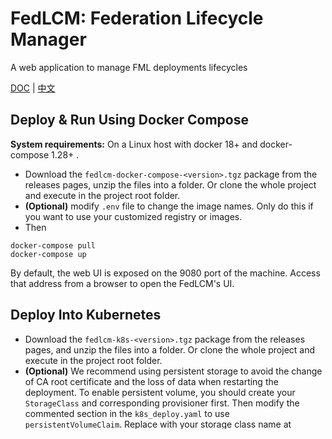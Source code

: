# FedLCM: Federation Lifecycle Manager

A web application to manage FML deployments lifecycles

[DOC](./doc) | [中文](./README_zh.md)

## Deploy & Run Using Docker Compose
**System requirements:** On a Linux host with docker 18+ and docker-compose 1.28+ .
* Download the `fedlcm-docker-compose-<version>.tgz` package from the releases pages, unzip the files into a folder. Or clone the whole project and execute in the project root folder.
* **(Optional)** modify `.env` file to change the image names. Only do this if you want to use your customized registry or images.
* Then
```
docker-compose pull
docker-compose up
```
By default, the web UI is exposed on the 9080 port of the machine. Access that address from a browser to open the FedLCM's UI.

## Deploy Into Kubernetes
* Download the `fedlcm-k8s-<version>.tgz` package from the releases pages, and unzip the files into a folder. Or clone the whole project and execute in the project root folder.
* **(Optional)** We recommend using persistent storage to avoid the change of CA root certificate and the loss of data when restarting the deployment. To enable persistent volume, you should create your `StorageClass` and corresponding provisioner first. Then modify the commented section in the `k8s_deploy.yaml` to use `persistentVolumeClaim`. Replace with your storage class name at `storageClassName`.
* Apply the yaml files in the follow order
```
kubectl apply -f rbac_config.yaml
kubectl apply -f k8s_deploy.yaml
```
By default, the web UI is exposed via a NodePort service that listens on port 30008 of the nodes. After all resources are successfully created and running, you can enter into your FedLCM service use `<NodeAddress>:30008`. Alternatively you can change the Service definition in the yaml to use your preferred service type and exposed port.

## Getting Started

Refer to the [getting started guide](./doc/Getting_Started_FATE.md) for FATE federation management.

The [Site Portal README](./site-portal/README.md) and [FML Manager README](./fml-manager/README.md) provide information on how to use Site Portal directly without using FedLCM.

## Development
### Build
```
make all
```
The generated deliverables are placed in the `output` folder.

### Build & Run Docker Image
* Modify `.env` file to change the image name, and then
```
set -a; source .env; set +a
make docker-build
```
* Optionally push the image
```
make docker-push
```
* Start the service
```
docker-compose up
```

Refer to the [development guide](./doc/Development_Guide.md) for more development related topics.

## License

FedLCM is available under the [Apache 2 license](LICENSE).

This project uses open source components which have additional licensing terms.  The official docker images and licensing terms for these open source components can be found at the following locations:

* Photon OS: [docker image](https://hub.docker.com/_/photon/), [license](https://github.com/vmware/photon/blob/master/COPYING)